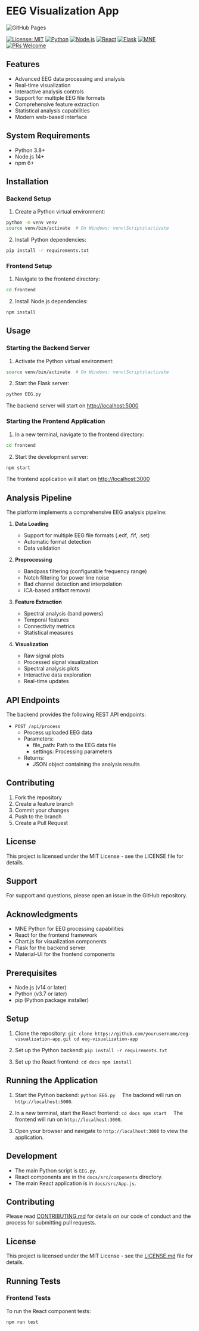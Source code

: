 # EEG Visualization App

![GitHub Pages](https://github.com/Exios66/EEG-Python-Analysis/actions/workflows/pages/pages-build-deployment/badge.svg)

[![License: MIT](https://img.shields.io/badge/License-MIT-yellow.svg)](https://opensource.org/licenses/MIT)
[![Python](https://img.shields.io/badge/python-3.8%2B-blue.svg)](https://www.python.org/downloads/)
[![Node.js](https://img.shields.io/badge/node-14%2B-green.svg)](https://nodejs.org/)
[![React](https://img.shields.io/badge/react-17.0%2B-61DAFB.svg?logo=react)](https://reactjs.org/)
[![Flask](https://img.shields.io/badge/flask-2.0%2B-000000.svg?logo=flask)](https://flask.palletsprojects.com/)
[![MNE](https://img.shields.io/badge/MNE-Python-blue.svg)](https://mne.tools/stable/index.html)
[![PRs Welcome](https://img.shields.io/badge/PRs-welcome-brightgreen.svg)](http://makeapullrequest.com)

## Features

- Advanced EEG data processing and analysis
- Real-time visualization
- Interactive analysis controls
- Support for multiple EEG file formats
- Comprehensive feature extraction
- Statistical analysis capabilities
- Modern web-based interface

## System Requirements

- Python 3.8+
- Node.js 14+
- npm 6+

## Installation

### Backend Setup

1. Create a Python virtual environment:

```bash
python -m venv venv
source venv/bin/activate  # On Windows: venv\Scripts\activate
```

2. Install Python dependencies:

```bash
pip install -r requirements.txt
```

### Frontend Setup

1. Navigate to the frontend directory:

```bash
cd frontend
```

2. Install Node.js dependencies:

```bash
npm install
```

## Usage

### Starting the Backend Server

1. Activate the Python virtual environment:

```bash
source venv/bin/activate  # On Windows: venv\Scripts\activate
```

2. Start the Flask server:

```bash
python EEG.py
```

The backend server will start on <http://localhost:5000>

### Starting the Frontend Application

1. In a new terminal, navigate to the frontend directory:

```bash
cd frontend
```

2. Start the development server:

```bash
npm start
```

The frontend application will start on <http://localhost:3000>

## Analysis Pipeline

The platform implements a comprehensive EEG analysis pipeline:

1. **Data Loading**
   - Support for multiple EEG file formats (.edf, .fif, .set)
   - Automatic format detection
   - Data validation

2. **Preprocessing**
   - Bandpass filtering (configurable frequency range)
   - Notch filtering for power line noise
   - Bad channel detection and interpolation
   - ICA-based artifact removal

3. **Feature Extraction**
   - Spectral analysis (band powers)
   - Temporal features
   - Connectivity metrics
   - Statistical measures

4. **Visualization**
   - Raw signal plots
   - Processed signal visualization
   - Spectral analysis plots
   - Interactive data exploration
   - Real-time updates

## API Endpoints

The backend provides the following REST API endpoints:

- `POST /api/process`
  - Process uploaded EEG data
  - Parameters:
    - file_path: Path to the EEG data file
    - settings: Processing parameters
  - Returns:
    - JSON object containing the analysis results

## Contributing

1. Fork the repository
2. Create a feature branch
3. Commit your changes
4. Push to the branch
5. Create a Pull Request

## License

This project is licensed under the MIT License - see the LICENSE file for details.

## Support

For support and questions, please open an issue in the GitHub repository.

## Acknowledgments

- MNE Python for EEG processing capabilities
- React for the frontend framework
- Chart.js for visualization components
- Flask for the backend server
- Material-UI for the frontend components

## Prerequisites

- Node.js (v14 or later)
- Python (v3.7 or later)
- pip (Python package installer)

## Setup

1. Clone the repository:   ```
   git clone https://github.com/yourusername/eeg-visualization-app.git
   cd eeg-visualization-app   ```

2. Set up the Python backend:   ```
   pip install -r requirements.txt   ```

3. Set up the React frontend:   ```
   cd docs
   npm install   ```

## Running the Application

1. Start the Python backend:   ```
   python EEG.py   ```
   The backend will run on `http://localhost:5000`.

2. In a new terminal, start the React frontend:   ```
   cd docs
   npm start   ```
   The frontend will run on `http://localhost:3000`.

3. Open your browser and navigate to `http://localhost:3000` to view the application.

## Development

- The main Python script is `EEG.py`.
- React components are in the `docs/src/components` directory.
- The main React application is in `docs/src/App.js`.

## Contributing

Please read [CONTRIBUTING.md](CONTRIBUTING.md) for details on our code of conduct and the process for submitting pull requests.

## License

This project is licensed under the MIT License - see the [LICENSE.md](LICENSE.md) file for details.

## Running Tests

### Frontend Tests
To run the React component tests:

```
npm run test
```
